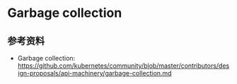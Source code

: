# Garbage collection

## 参考资料

* Garbage collection: https://github.com/kubernetes/community/blob/master/contributors/design-proposals/api-machinery/garbage-collection.md